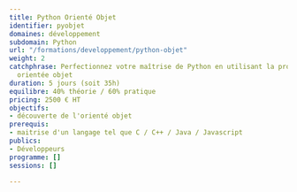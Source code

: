 ```yaml
---
title: Python Orienté Objet
identifier: pyobjet
domaines: développement
subdomain: Python
url: "/formations/developpement/python-objet"
weight: 2
catchphrase: Perfectionnez votre maîtrise de Python en utilisant la programmation
  orientée objet
duration: 5 jours (soit 35h)
equilibre: 40% théorie / 60% pratique
pricing: 2500 € HT
objectifs:
- découverte de l'orienté objet
prerequis:
- maitrise d'un langage tel que C / C++ / Java / Javascript
publics:
- Développeurs
programme: []
sessions: []

---
```

